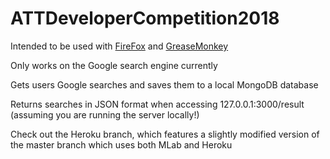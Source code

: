 # ATTDeveloperCompetition2018

Intended to be used with [FireFox](https://www.mozilla.org/en-US/firefox/new/) and [GreaseMonkey](https://addons.mozilla.org/en-US/firefox/addon/greasemonkey/)

Only works on the Google search engine currently

Gets users Google searches and saves them to a local MongoDB database

Returns searches in JSON format when accessing 127.0.0.1:3000/result (assuming you are running the server locally!)

Check out the Heroku branch, which features a slightly modified version of the master branch which uses both MLab and Heroku
